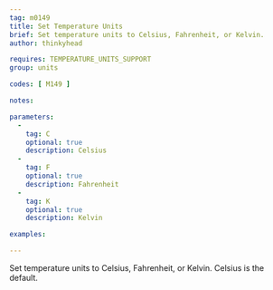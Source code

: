 ```yaml
---
tag: m0149
title: Set Temperature Units
brief: Set temperature units to Celsius, Fahrenheit, or Kelvin.
author: thinkyhead

requires: TEMPERATURE_UNITS_SUPPORT
group: units

codes: [ M149 ]

notes:

parameters:
  -
    tag: C
    optional: true
    description: Celsius
  -
    tag: F
    optional: true
    description: Fahrenheit
  -
    tag: K
    optional: true
    description: Kelvin

examples:

---
```


Set temperature units to Celsius, Fahrenheit, or Kelvin. Celsius is the default.
